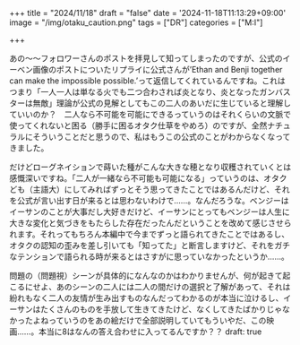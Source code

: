 +++
title = "2024/11/18"
draft = "false"
date = '2024-11-18T11:13:29+09:00'
image = "/img/otaku_caution.png"
tags = ["DR"]
categories = ["M:I"]

+++

あの〜〜フォロワーさんのポストを拝見して知ってしまったのですが、公式のイーベン画像のポストについたリプライに公式さんが’Ethan and Benji together can make the impossible possible.’って返信してくれているんですね。これはつまり「一人一人は単なる火でも二つ合わされば炎となり、炎となったガンバスターは無敵」理論が公式の見解としてもこの二人のあいだに生じていると理解していいのか？　二人なら不可能を可能にできるっていうのはそれくらいの文脈で使ってくれないと困る（勝手に困るオタク仕草をやめろ）のですが、全然ナチュラルにそういうことだと思うので、私はもうこの公式のことがわからなくなってきました。

だけどローグネイションで蒔いた種がこんな大きな穂となり収穫されていくとは感慨深いですね。「二人が一緒なら不可能も可能になる」っていうのは、オタクども（主語大）にしてみればずっとそう思ってきたことではあるんだけど、それを公式が言い出す日が来るとは思わないわけで……。なんだろうな。ベンジーはイーサンのことが大事だし大好きだけど、イーサンにとってもベンジーは人生に大きな変化と気づきをもたらした存在だったんだということを改めて感じさせられます。それってもちろん本編中で今までずっと語られてきたことではあるし、オタクの認知の歪みを差し引いても「知ってた」と断言しますけど、それをガチなテンションで語られる時が来るとはさすがに思っていなかったというか……。

問題の（問題視）シーンが具体的になんなのかはわかりませんが、何が起きて起こるにせよ、あのシーンの二人には二人の間だけの選択と了解があって、それは紛れもなく二人の友情が生み出すものなんだってわかるのが本当に泣けるし、イーサンはたくさんのものを手放して生きてきたけど、なくしてきたばかりじゃなかったよねっていうのをあの絵だけで全部説明していてもういやだ、この映画……。本当に8はなんの答え合わせに入ってるんですか？？
draft: true
